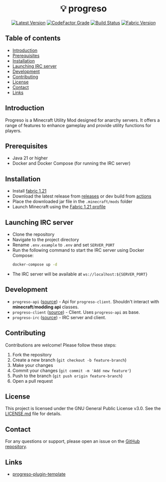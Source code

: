 <h1 align="center">💡 progreso</h1>

<div align="center">

[![Latest Version](https://img.shields.io/github/v/release/ya-ilya/progreso?logo=github)](https://github.com/ya-ilya/progreso/releases/latest)
[![CodeFactor Grade](https://img.shields.io/codefactor/grade/github/ya-ilya/progreso?color=royalblue)](https://www.codefactor.io/repository/github/ya-ilya/progreso)
[![Build Status](https://img.shields.io/github/actions/workflow/status/ya-ilya/progreso/build.yml?branch=main&logo=gradle)](https://github.com/ya-ilya/progreso/actions)
[![Fabric Version](https://img.shields.io/badge/Fabric-1.21-informational)](https://fabricmc.net/)

</div>

## Table of contents
- [Introduction](#introduction)
- [Prerequisites](#prerequisites)
- [Installation](#installation)
- [Launching IRC server](#launching-irc-server)
- [Development](#development)
- [Contributing](#contributing)
- [License](#license)
- [Contact](#contact)
- [Links](#links)

## Introduction
Progreso is a Minecraft Utility Mod designed for anarchy servers. It offers a range of features to enhance gameplay and provide utility functions for players.

## Prerequisites
- Java 21 or higher
- Docker and Docker Compose (for running the IRC server)

## Installation
- Install [fabric 1.21](https://fabricmc.net/use/installer/)
- Download the latest release from [releases](https://github.com/ya-ilya/progreso/releases) or dev build from [actions](https://github.com/ya-ilya/progreso/actions)
- Place the downloaded jar file in the `.minecraft/mods` folder
- Launch Minecraft using the [Fabric 1.21 profile](https://fabricmc.net/use/installer/)

## Launching IRC server
- Clone the repository
- Navigate to the project directory
- Rename `.env.example` to `.env` and set `SERVER_PORT`
- Run the following command to start the IRC server using Docker Compose:
  ```sh
  docker-compose up -d
  ```
- The IRC server will be available at `ws://localhost:${SERVER_PORT}`

## Development
- `progreso-api` ([source](https://github.com/ya-ilya/progreso/tree/main/progreso-api)) - Api for `progreso-client`. Shouldn't interact with **minecraft**/**modding api** classes.
- `progreso-client` ([source](https://github.com/ya-ilya/progreso/tree/main/progreso-client)) - Client. Uses `progreso-api` as base.
- `progreso-irc` ([source](https://github.com/ya-ilya/progreso/tree/main/progreso-irc)) - IRC server and client.

## Contributing
Contributions are welcome! Please follow these steps:
1. Fork the repository
2. Create a new branch (`git checkout -b feature-branch`)
3. Make your changes
4. Commit your changes (`git commit -m 'Add new feature'`)
5. Push to the branch (`git push origin feature-branch`)
6. Open a pull request

## License
This project is licensed under the GNU General Public License v3.0. See the [LICENSE.md](LICENSE.md) file for details.

## Contact
For any questions or support, please open an issue on the [GitHub repository](https://github.com/ya-ilya/progreso/issues).

## Links
- [progreso-plugin-template](https://github.com/ya-ilya/progreso-plugin-template)